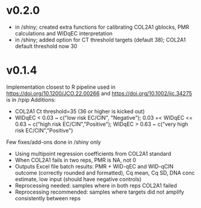 
# v0.2.0
* in /shiny; created extra functions for calibrating COL2A1 gblocks, PMR calculations and WIDqEC interpretation
* in /shiny; added option for CT threshold targets (default 38); COL2A1 default threshold now 30

# v0.1.4
Implementation closest to R pipeline used in https://doi.org/10.1200/JCO.22.00266 and https://doi.org/10.1002/ijc.34275 is in /rpip
Additions:
* COL2A1 Ct threshold=35 (36 or higher is kicked out)
* WIDqEC < 0.03 ~ c("low risk EC/CIN", "Negative"); 0.03 =< WIDqEC <= 0.63 ~ c("high risk EC/CIN","Positive"); WIDqEC > 0.63 ~ c("very high risk EC/CIN","Positive")

Few fixes/add-ons done in /shiny only
* Using multipoint regression coefficients from COL2A1 standard
* When COL2A1 fails in two reps, PMR is NA, not 0
* Outputs Excel file batch results: PMR + WID-qEC and WID-qCIN outcome (correctly rounded and formatted), Cq mean, Cq SD, DNA conc estimate, low input (should have negative controls)
* Reprocessing needed: samples where in both reps COL2A1 failed
* Reprocessing recommended: samples where targets did not amplify consistently between reps

